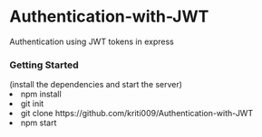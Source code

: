 # Authentication-with-JWT
Authentication using JWT tokens in express
<h3>Getting Started</h3>
  (install the dependencies and start the server)
  <li>npm install</li>
  <li>git init</li>
  <li>git clone <a>https://github.com/kriti009/Authentication-with-JWT</a></li>
  <li>npm start</li>
